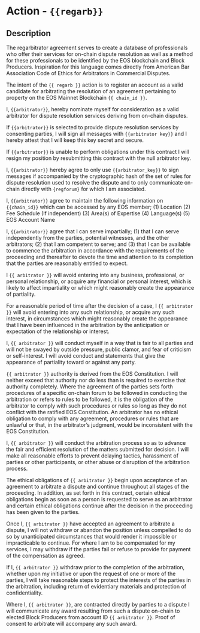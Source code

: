 # Action - `{{regarb}}`

## Description

The regarbitrator agreement serves to create a database of professionals who offer their services for on-chain dispute resolution as well as a method for these professionals to be identified by the EOS blockchain and Block Producers. Inspiration for this language comes directly from American Bar Association Code of Ethics for Arbitrators in Commercial Disputes.

The intent of the `{{ regarb }}` action is to register an account as a valid candidate for arbitrating the resolution of an agreement pertaining to property on the EOS Mainnet Blockchain `{{ chain_id }}`.

I, `{{arbitrator}}`, hereby nominate myself for consideration as a valid arbitrator for dispute resolution services deriving from on-chain disputes.

If `{{arbitrator}}` is selected to provide dispute resolution services by consenting parties, I will sign all messages with `{{arbitrator key}}` and I hereby attest that I will keep this key secret and secure.

If `{{arbitrator}}` is unable to perform obligations under this contract I will resign my position by resubmitting this contract with the null arbitrator key.

I, `{{arbitrator}}` hereby agree to only use `{{arbitrator_key}}` to sign messages if accompanied by the cryptographic hash of the set of rules for dispute resolution used to resolve the dispute and to only communicate on-chain directly with `{regforum}` for which I am associated.

I, `{{arbitrator}}` agree to maintain the following information on `{{chain_id}}` which can be accessed by any EOS member;
(1) Location
(2) Fee Schedule (If independent)
(3) Area(s) of Expertise
(4) Language(s)
(5) EOS Account Name

I, `{{arbitrator}}` agree that I can serve impartially;
(1) that I can serve independently from the parties, potential witnesses,
and the other arbitrators;
(2) that I am competent to serve; and
(3) that I can be available to commence the arbitration in accordance with
the requirements of the proceeding and thereafter to devote the time and
attention to its completion that the parties are reasonably entitled to expect.

I `{{ arbitrator }}` will avoid entering into any business, professional, or personal relationship, or acquire any financial or personal interest, which is likely to affect impartiality or which might reasonably create the appearance of partiality.

For a reasonable period of time after the decision of a case, I `{{ arbitrator }}` will avoid entering into any such relationship, or acquire any such interest, in circumstances which might reasonably create the appearance that I have been influenced in the arbitration by the anticipation or expectation of the relationship or interest.

I, `{{ arbitrator }}` will conduct myself in a way that is fair to all parties and will not be swayed by outside pressure, public clamor, and fear of criticism or self-interest. I will avoid conduct and statements that give the appearance of partiality toward or against any party.

`{{ arbitrator }}` authority is derived from the EOS Constitution. I will neither exceed that authority nor do less than is required to exercise that authority completely. Where the agreement of the parties sets forth procedures of a specific on-chain forum to be followed in conducting the arbitration or refers to rules to be followed, it is the obligation of the arbitrator to comply with such procedures or rules so long as they do not conflict with the ratified EOS Constitution. An arbitrator has no ethical obligation to comply with any agreement, procedures or rules that are unlawful or that, in the arbitrator’s judgment, would be inconsistent with the EOS Constitution.

I, `{{ arbitrator }}` will conduct the arbitration process so as to advance the fair and efficient resolution of the matters submitted for decision. I will make all reasonable efforts to prevent delaying tactics, harassment of parties or other participants, or other abuse or disruption of the arbitration process.

The ethical obligations of `{{ arbitrator }}` begin upon acceptance of an agreement to arbitrate a dispute and continue throughout all stages of the proceeding. In addition, as set forth in this contract, certain ethical obligations begin as soon as a person is requested to serve as an arbitrator and certain ethical obligations continue after the decision in the proceeding has been given to the parties.

Once I, `{{ arbitrator }}` have accepted an agreement to arbitrate a dispute, I will not withdraw or abandon the position unless compelled to do so by unanticipated circumstances that would render it impossible or impracticable to continue. For where I am to be compensated for my services, I may withdraw if the parties fail or refuse to provide for payment of the compensation as agreed.

If I, `{{ arbitrator }}` withdraw prior to the completion of the arbitration, whether upon my initiative or upon the request of one or more of the parties, I will take reasonable steps to protect the interests of the parties in the arbitration, including return of evidentiary materials and protection of confidentiality.

Where I, `{{ arbitrator }}`, are contracted directly by parties to a dispute I will communicate any award resulting from such a dispute on-chain to elected Block Producers from account ID `{{ arbitrator }}`. Proof of consent to arbitrate will accompany any such award.

